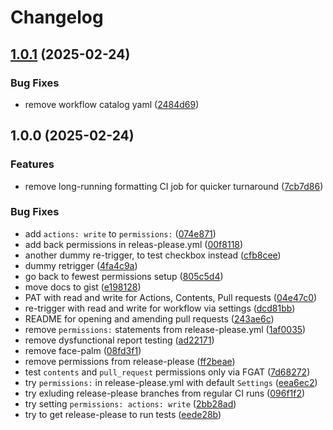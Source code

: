 # Changelog

## [1.0.1](https://github.com/dlaehnemann/test-out-pat-permissions-for-release-please/compare/v1.0.0...v1.0.1) (2025-02-24)


### Bug Fixes

* remove workflow catalog yaml ([2484d69](https://github.com/dlaehnemann/test-out-pat-permissions-for-release-please/commit/2484d695436cfbb72bc69ab0d175ee2434774b18))

## 1.0.0 (2025-02-24)


### Features

* remove long-running formatting CI job for quicker turnaround ([7cb7d86](https://github.com/dlaehnemann/test-out-pat-permissions-for-release-please/commit/7cb7d86cd12e82da0245985b7c3723d1a3685891))


### Bug Fixes

* add `actions: write` to `permissions:` ([074e871](https://github.com/dlaehnemann/test-out-pat-permissions-for-release-please/commit/074e87167c6d374dd80cf7afa7d52dce85a3be95))
* add back permissions in releas-please.yml ([00f8118](https://github.com/dlaehnemann/test-out-pat-permissions-for-release-please/commit/00f8118485db8e9d457a095eb9d3782312cbe7b3))
* another dummy re-trigger, to test checkbox instead ([cfb8cee](https://github.com/dlaehnemann/test-out-pat-permissions-for-release-please/commit/cfb8cee2958815034c1eab55c10d86b1cc5581af))
* dummy retrigger ([4fa4c9a](https://github.com/dlaehnemann/test-out-pat-permissions-for-release-please/commit/4fa4c9a9924cb9fca4817744319558dcd0e53338))
* go back to fewest permissions setup ([805c5d4](https://github.com/dlaehnemann/test-out-pat-permissions-for-release-please/commit/805c5d4eba1dc18ce323b1c34f00724db287d7b6))
* move docs to gist ([e198128](https://github.com/dlaehnemann/test-out-pat-permissions-for-release-please/commit/e198128502b4322df5dc45a98426a37e48fe0153))
* PAT with read and write for Actions, Contents, Pull requests ([04e47c0](https://github.com/dlaehnemann/test-out-pat-permissions-for-release-please/commit/04e47c0a1aaad9b2ea174fd2a1d77f60274f5700))
* re-trigger with read and write for workflow via settings ([dcd81bb](https://github.com/dlaehnemann/test-out-pat-permissions-for-release-please/commit/dcd81bbab1d897e1471123edba5c534da1778349))
* README for opening and amending pull requests ([243ae6c](https://github.com/dlaehnemann/test-out-pat-permissions-for-release-please/commit/243ae6cf60c52657b6f201b40d83b3269742f413))
* remove `permissions:` statements from release-please.yml ([1af0035](https://github.com/dlaehnemann/test-out-pat-permissions-for-release-please/commit/1af003506e8ca6ee38daa584bb00b07eca562f67))
* remove dysfunctional report testing ([ad22171](https://github.com/dlaehnemann/test-out-pat-permissions-for-release-please/commit/ad221712d3bb03138a78c09ef344716860d19633))
* remove face-palm ([08fd3f1](https://github.com/dlaehnemann/test-out-pat-permissions-for-release-please/commit/08fd3f1758e2129dfe09f5565f427cc628a516c3))
* remove permissions from release-please ([ff2beae](https://github.com/dlaehnemann/test-out-pat-permissions-for-release-please/commit/ff2beaefdd0c7797da9f3874cae01a8bddd0828d))
* test `contents` and `pull_request` permissions only via FGAT ([7d68272](https://github.com/dlaehnemann/test-out-pat-permissions-for-release-please/commit/7d682722301671bdbf1c04cdde0923ab0346b3d1))
* try `permissions:` in release-please.yml with default `Settings` ([eea6ec2](https://github.com/dlaehnemann/test-out-pat-permissions-for-release-please/commit/eea6ec21fea1eba5d73ce104d18b7e7762116bca))
* try exluding release-please branches from regular CI runs ([096f1f2](https://github.com/dlaehnemann/test-out-pat-permissions-for-release-please/commit/096f1f2e6cc3d589a1a2e0c763bd9dcdae318e6c))
* try setting `permissions: actions: write` ([2bb28ad](https://github.com/dlaehnemann/test-out-pat-permissions-for-release-please/commit/2bb28ada197ebb9fa469066eb31ad4f348cc71d0))
* try to get release-please to run tests ([eede28b](https://github.com/dlaehnemann/test-out-pat-permissions-for-release-please/commit/eede28b1e852224f6b993c6c335fd23fbfb5dc4c))
